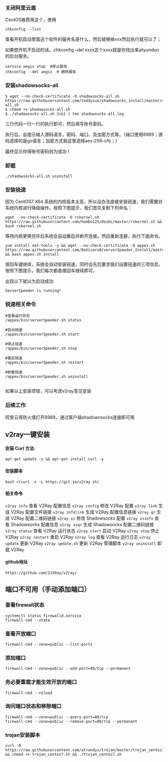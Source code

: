 ### 关闭阿里云盾

CentOS推荐用这个，使用

```
chkconfig --list
```

查看开机启动里面这个软件的服务名是什么，然后替换掉xxx然后执行就可以了；

如果想开机不启动的话，chkconfig –del xxxx这个xxxx就是你找出来aliyundun的后台服务。

```
service aegis stop  #停止服务
chkconfig --del aegis  # 删除服务
```

### 安装shadowsocks-all

```
$ wget --no-check-certificate -O shadowsocks-all.sh https://raw.githubusercontent.com/teddysun/shadowsocks_install/master/shadowsocks-all.sh
$ chmod +x shadowsocks-all.sh
$ ./shadowsocks-all.sh 2>&1 | tee shadowsocks-all.log
```

三行代码一行一行的执行即可，然后填写账号密码。

执行后，会提示输入源码语言，密码、端口、及加密方式等。（端口使用8989；源码选择的是go语言；加密方式我这里选择aes-256-cfb；）

最终显示你得账号密码则为成功！

### 卸载

```
./shadowsocks-all.sh uninstall
```

### 安装锐速

因为 CentOS7 X64 系统的内核版本太高，所以没办法直接安装锐速，我们需要对系统内核进行降级操作。按照下图提示，我们首先复制下列命名：

```
wget --no-check-certificate -O rskernel.sh https://raw.githubusercontent.com/hombo125/doubi/master/rskernel.sh && bash rskernel.sh
```

等待内核更换完毕后系统会自动重启并断开连接。然后重新连接，执行下面命令。

```
yum install net-tools -y && wget --no-check-certificate -O appex.sh https://raw.githubusercontent.com/0oVicero0/serverSpeeder_Install/master/appex.sh && bash appex.sh install
```

按回车键继续，系统会自动安装锐速，同时会先后要求我们设置锐速的三项信息。按照下图提示，我们每次都直接回车继续即可。

出现以下就以为启动成功 

```
ServerSpeeder is running!
```

### 锐速相关命令

```
#查看运行状态
/appex/bin/serverSpeeder.sh status

#启动锐速
/appex/bin/serverSpeeder.sh start

#停止锐速
/appex/bin/serverSpeeder.sh stop

#重启锐速
/appex/bin/serverSpeeder.sh restart

#卸载锐速
/appex/bin/serverSpeeder.sh uninstall


```

如果以上安装烦锁，可以考虑v2ray意见安装

### 后续工作

阿里云得防火墙打开8989，通过客户端shadownsocks连接即可用



## v2ray一键安装

#### 安装 Curl 方法:

```
apt-get update -y && apt-get install curl -y
```



####   安装脚本

```
bash <(curl -s -L https://git.io/v2ray.sh)
```

#### 	相关命令

`v2ray info` 查看 V2Ray 配置信息
`v2ray config` 修改 V2Ray 配置
`v2ray link` 生成 V2Ray 配置文件链接
`v2ray infolink` 生成 V2Ray 配置信息链接
`v2ray qr` 生成 V2Ray 配置二维码链接
`v2ray ss` 修改 Shadowsocks 配置
`v2ray ssinfo` 查看 Shadowsocks 配置信息
`v2ray ssqr` 生成 Shadowsocks 配置二维码链接
`v2ray status` 查看 V2Ray 运行状态
`v2ray start` 启动 V2Ray
`v2ray stop` 停止 V2Ray
`v2ray restart` 重启 V2Ray
`v2ray log` 查看 V2Ray 运行日志
`v2ray update` 更新 V2Ray
`v2ray update.sh` 更新 V2Ray 管理脚本
`v2ray uninstall` 卸载 V2Ray

#### github地址

```
https://github.com/233boy/v2ray/
```

## 端口不可用（手动添加端口）

### 查看firewall状态

```
systemctl status firewalld.service
firewall-cmd --state
```

### 查看开放端口

```
firewall-cmd --zone=public --list-ports
```

### 添加端口

```
firewall-cmd --zone=public --add-port=80/tcp --permanent
```

### 务必要重载才能生效开放的端口

```
firewall-cmd --reload
```

### 询问端口状态和移除端口

```
firewall-cmd --zone=public --query-port=80/tcp
firewall-cmd --zone=public --remove-port=80/tcp --permanent
```



### trojan安装脚本

```
curl -O https://raw.githubusercontent.com/atrandys/trojan/master/trojan_centos7.sh && chmod +x trojan_centos7.sh && ./trojan_centos7.sh
```

